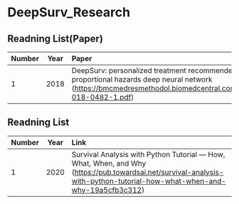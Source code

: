 # DeepSurv_Research


## Readning List(Paper)

| Number | Year | Paper | 
|---|---|:---|
| 1 | 2018 | DeepSurv: personalized treatment recommender system using a Cox proportional hazards deep neural network (https://bmcmedresmethodol.biomedcentral.com/track/pdf/10.1186/s12874-018-0482-1.pdf) |





## Readning List

| Number | Year | Link | 
|---|---|:---|
| 1 | 2020 | Survival Analysis with Python Tutorial — How, What, When, and Why (https://pub.towardsai.net/survival-analysis-with-python-tutorial-how-what-when-and-why-19a5cfb3c312) |




